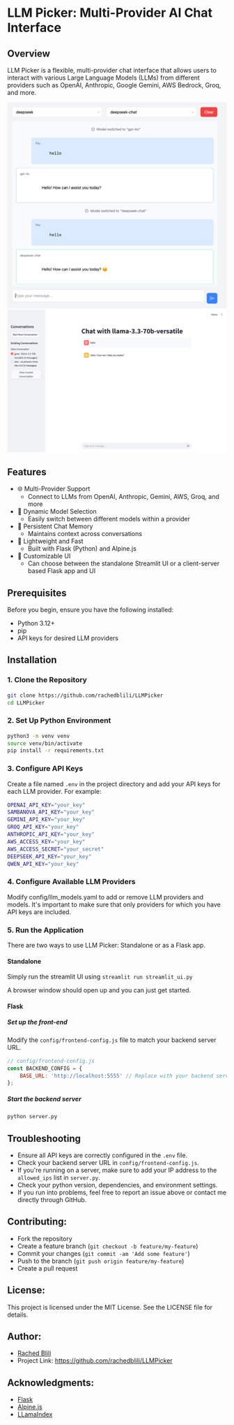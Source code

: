 # LLM Picker: Multi-Provider AI Chat Interface

## Overview

LLM Picker is a flexible, multi-provider chat interface that allows users to interact with various Large Language Models (LLMs) from different providers such as OpenAI, Anthropic, Google Gemini, AWS Bedrock, Groq, and more.

![LLM Picker Screenshot](screenshot.png) 
![Streamlit UI Screenshot](streamlit-screenshot.png)

## Features

- 🌐 Multi-Provider Support
  - Connect to LLMs from OpenAI, Anthropic, Gemini, AWS, Groq, and more
- 🔄 Dynamic Model Selection
  - Easily switch between different models within a provider
- 💬 Persistent Chat Memory
  - Maintains context across conversations
- 🚀 Lightweight and Fast
  - Built with Flask (Python) and Alpine.js
- 🎨 Customizable UI
  - Can choose between the standalone Streamlit UI or a client-server based Flask app and UI

## Prerequisites

Before you begin, ensure you have the following installed:

- Python 3.12+
- pip
- API keys for desired LLM providers

## Installation

### 1. Clone the Repository

```bash
git clone https://github.com/rachedblili/LLMPicker
cd LLMPicker
```

### 2. Set Up Python Environment

```bash
python3 -m venv venv
source venv/bin/activate
pip install -r requirements.txt
```

### 3. Configure API Keys

Create a file named `.env` in the project directory and add your API keys for each LLM provider. For example:

```bash
OPENAI_API_KEY="your_key"
SAMBANOVA_API_KEY="your_key"
GEMINI_API_KEY="your_key"
GROQ_API_KEY="your_key"
ANTHROPIC_API_KEY="your_key"
AWS_ACCESS_KEY="your_key"
AWS_ACCESS_SECRET="your_secret"
DEEPSEEK_API_KEY="your_key"
QWEN_API_KEY="your_key"
```

### 4. Configure Available LLM Providers
Modify config/llm_models.yaml to add or remove LLM providers and models.  It's important to make sure that only 
providers for which you have API keys are included.

### 5. Run the Application
There are two ways to use LLM Picker: Standalone or as a Flask app.

#### Standalone
Simply run the streamlit UI using `streamlit run streamlit_ui.py`

A browser window should open up and you can just get started.

#### Flask

##### Set up the front-end
Modify the `config/frontend-config.js` file to match your backend server URL.

```javascript
// config/frontend-config.js
const BACKEND_CONFIG = {
    BASE_URL: 'http://localhost:5555' // Replace with your backend server URL
};
```

##### Start the backend server

```bash
python server.py
```

## Troubleshooting

- Ensure all API keys are correctly configured in the `.env` file.
- Check your backend server URL in `config/frontend-config.js`.
- If you're running on a server, make sure to add your IP address to the `allowed_ips` list in `server.py`.
- Check your python version, dependencies, and environment settings.
- If you run into problems, feel free to report an issue above or contact me directly through GitHub.

## Contributing:
- Fork the repository
- Create a feature branch (`git checkout -b feature/my-feature`)
- Commit your changes (`git commit -am 'Add some feature'`)
- Push to the branch (`git push origin feature/my-feature`)
- Create a pull request

## License:
This project is licensed under the MIT License. See the LICENSE file for details.

## Author:
- [Rached Blili](https://github.com/rachedblili) 
- Project Link: https://github.com/rachedblili/LLMPicker

## Acknowledgments:
- [Flask](https://flask.palletsprojects.com/en/stable/)
- [Alpine.js](https://alpinejs.dev/)
- [LLamaIndex](https://llammaindex.ai/)